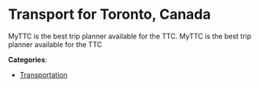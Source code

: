 # Transport for Toronto, Canada


MyTTC is the best trip planner available for the TTC.  MyTTC is the best trip planner available for the TTC



**Categories**:
- [Transportation](https://github.com/apis-list/apis-list#transportation)




